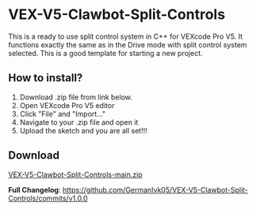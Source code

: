 # VEX-V5-Clawbot-Split-Controls
This is a ready to use split control system in C++ for VEXcode Pro V5. It functions exactly the same as in the Drive mode with split control system selected. This is a good template for starting a new project.

## How to install?

1. Download .zip file from link below.
2. Open VEXcode Pro V5 editor
3. Click "File" and "Import..."
4. Navigate to your .zip file and open it
5. Upload the sketch and you are all set!!!
 
 ## Download
[VEX-V5-Clawbot-Split-Controls-main.zip](https://github.com/GermanIvk05/VEX-V5-Clawbot-Split-Controls/files/7405913/VEX-V5-Clawbot-Split-Controls-main.zip)

**Full Changelog**: https://github.com/GermanIvk05/VEX-V5-Clawbot-Split-Controls/commits/v1.0.0
